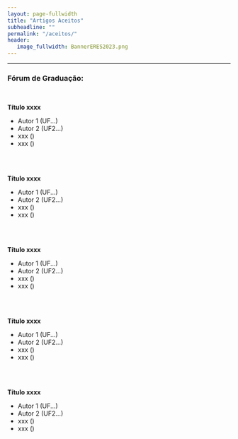 ```yaml
---
layout: page-fullwidth
title: "Artigos Aceitos"
subheadline: ""
permalink: "/aceitos/"
header:
   image_fullwidth: BannerERES2023.png
---
```

<hr>

<h3>Fórum de Graduação:</h3>
<br>


<strong>Título xxxx</strong> <br>
	<ul>
		<li>Autor 1 (UF...)</li>
		<li>Autor 2 (UF2...)</li>
		<li>xxx ()</li>
		<li>xxx ()</li>			
	</ul> <br>

<strong>Título xxxx</strong> <br>
	<ul>
		<li>Autor 1 (UF...)</li>
		<li>Autor 2 (UF2...)</li>
		<li>xxx ()</li>
		<li>xxx ()</li>			
	</ul> <br>

<strong>Título xxxx</strong> <br>
	<ul>
		<li>Autor 1 (UF...)</li>
		<li>Autor 2 (UF2...)</li>
		<li>xxx ()</li>
		<li>xxx ()</li>			
	</ul> <br>

<strong>Título xxxx</strong> <br>
	<ul>
		<li>Autor 1 (UF...)</li>
		<li>Autor 2 (UF2...)</li>
		<li>xxx ()</li>
		<li>xxx ()</li>			
	</ul> <br>

<strong>Título xxxx</strong> <br>
	<ul>
		<li>Autor 1 (UF...)</li>
		<li>Autor 2 (UF2...)</li>
		<li>xxx ()</li>
		<li>xxx ()</li>			
	</ul> <br>


